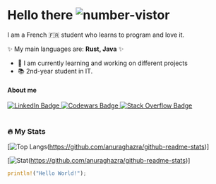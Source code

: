 # **Hello there** ![number-vistor](https://komarev.com/ghpvc/?username=Kallu-A&style=flat-square&color=blue)
I am a French 🇫🇷 student who learns to program and love it.

✨ My main languages are: **Rust, Java** ✨

- 🔭 I am currently learning and working on different projects
- 📚 2nd-year student in IT.

#### **About me** 

<div id="badges">
  <a href="https://www.linkedin.com/in/lucas-aries-85a215209">
    <img src="https://img.shields.io/badge/LinkedIn-blue?style=for-the-badge&logo=linkedin&logoColor=white" alt="LinkedIn Badge"/>
  </a>
  <a href="https://www.codewars.com/users/Kallu-A">
    <img src="https://img.shields.io/badge/Codewars-red?style=for-the-badge&logo=codewars&logoColor=black" alt="Codewars Badge"/>
  </a>
  <a href="https://stackoverflow.com/users/19345849/kallu">
    <img src="https://img.shields.io/badge/StackOverflow-white?style=for-the-badge&logo=stackoverflow&logoColor=yellow" alt="Stack Overflow Badge"/>
  </a>
</div>
<br>

### :fire: My Stats
[![Top Langs](https://github-readme-stats.vercel.app/api/top-langs/?username=Kallu-A&layout=compact&theme=monokai&count_private=true&langs_count=10)(https://github.com/anuraghazra/github-readme-stats)]

[![Stat](https://github-readme-stats.vercel.app/api?username=Kallu-A&show_icons=true&theme=monokai&count_private=true)(https://github.com/anuraghazra/github-readme-stats)]

```rust
println!("Hello World!");
```
